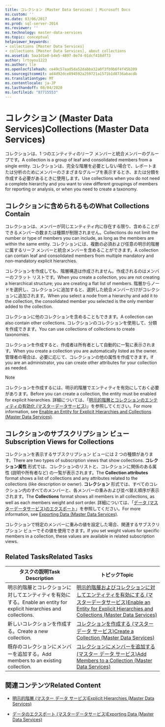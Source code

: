```yaml
---
title: コレクション (Master Data Services) | Microsoft Docs
ms.custom: ''
ms.date: 03/06/2017
ms.prod: sql-server-2014
ms.reviewer: ''
ms.technology: master-data-services
ms.topic: conceptual
helpviewer_keywords:
- collections [Master Data Services]
- collections [Master Data Services], about collections
ms.assetid: 5aa1d1e0-b4e5-4897-8e74-01dcf418df73
author: lrtoyou1223
ms.author: lle
ms.openlocfilehash: ce49c57aad5da52dabba32a0f3fb9b6f4f45b209
ms.sourcegitcommit: ad4d92dce894592a259721a1571b1d8736abacdb
ms.translationtype: MT
ms.contentlocale: ja-JP
ms.lasthandoff: 08/04/2020
ms.locfileid: "87715553"
---
```

# <a name="collections-master-data-services"></a><span data-ttu-id="db69f-102">コレクション (Master Data Services)</span><span class="sxs-lookup"><span data-stu-id="db69f-102">Collections (Master Data Services)</span></span>
  <span data-ttu-id="db69f-103">コレクションは、1 つのエンティティのリーフ メンバーと統合メンバーのグループです。</span><span class="sxs-lookup"><span data-stu-id="db69f-103">A collection is a group of leaf and consolidated members from a single entity.</span></span> <span data-ttu-id="db69f-104">コレクションは、完全な階層を必要としない場合で、レポートまたは分析のためにメンバーのさまざまなグループを表示するとき、または分類を作成する必要があるときに使用します。</span><span class="sxs-lookup"><span data-stu-id="db69f-104">Use collections when you do not need a complete hierarchy and you want to view different groupings of members for reporting or analysis, or when you need to create a taxonomy.</span></span>  
  
## <a name="what-collections-contain"></a><span data-ttu-id="db69f-105">コレクションに含められるもの</span><span class="sxs-lookup"><span data-stu-id="db69f-105">What Collections Contain</span></span>  
 <span data-ttu-id="db69f-106">コレクションは、メンバーが同じエンティティ内に存在する限り、含めることができるメンバーの数または種類が制限されません。</span><span class="sxs-lookup"><span data-stu-id="db69f-106">Collections do not limit the number or type of members you can include, as long as the members are within the same entity.</span></span> <span data-ttu-id="db69f-107">コレクションには、複数の必須および任意の明示的階層に属するリーフ メンバーと統合メンバーを含めることができます。</span><span class="sxs-lookup"><span data-stu-id="db69f-107">A collection can contain leaf and consolidated members from multiple mandatory and non-mandatory explicit hierarchies.</span></span>  
  
 <span data-ttu-id="db69f-108">コレクションを作成しても、階層構造は作成されません。作成されるのはメンバーのフラット リストです。</span><span class="sxs-lookup"><span data-stu-id="db69f-108">When you create a collection, you are not creating a hierarchical structure; you are creating a flat list of members.</span></span> <span data-ttu-id="db69f-109">階層からノードを選択し、コレクションに追加すると、選択した統合メンバーだけがコレクションに追加されます。</span><span class="sxs-lookup"><span data-stu-id="db69f-109">When you select a node from a hierarchy and add it to the collection, the consolidated member you selected is the only member added to the collection.</span></span>  
  
 <span data-ttu-id="db69f-110">コレクションに他のコレクションを含めることもできます。</span><span class="sxs-lookup"><span data-stu-id="db69f-110">A collection can also contain other collections.</span></span> <span data-ttu-id="db69f-111">コレクションのコレクションを使用して、分類を作成できます。</span><span class="sxs-lookup"><span data-stu-id="db69f-111">You can use collections of collections to create taxonomies.</span></span>  
  
 <span data-ttu-id="db69f-112">コレクションを作成すると、作成者は所有者として自動的に一覧に表示されます。</span><span class="sxs-lookup"><span data-stu-id="db69f-112">When you create a collection you are automatically listed as the owner.</span></span> <span data-ttu-id="db69f-113">管理者の場合は、必要に応じて、コレクションの他の属性を作成できます。</span><span class="sxs-lookup"><span data-stu-id="db69f-113">If you are an administrator, you can create other attributes for your collection as needed.</span></span>  
  
> [!NOTE]  
>  <span data-ttu-id="db69f-114">コレクションを作成するには、明示的階層でエンティティを有効にしておく必要があります。</span><span class="sxs-lookup"><span data-stu-id="db69f-114">Before you can create a collection, the entity must be enabled for explicit hierarchies.</span></span> <span data-ttu-id="db69f-115">詳細については、「[明示的階層とコレクションのエンティティの有効化 &#40;マスターデータサービス&#41;](enable-an-entity-for-explicit-hierarchies-and-collections-master-data-services.md)」を参照してください。</span><span class="sxs-lookup"><span data-stu-id="db69f-115">For more information, see [Enable an Entity for Explicit Hierarchies and Collections &#40;Master Data Services&#41;](enable-an-entity-for-explicit-hierarchies-and-collections-master-data-services.md).</span></span>  
  
## <a name="subscription-views-for-collections"></a><span data-ttu-id="db69f-116">コレクションのサブスクリプション ビュー</span><span class="sxs-lookup"><span data-stu-id="db69f-116">Subscription Views for Collections</span></span>  
 <span data-ttu-id="db69f-117">コレクションを表示するサブスクリプション ビューには 2 つの種類があります。</span><span class="sxs-lookup"><span data-stu-id="db69f-117">There are two types of subscription views that show collections.</span></span> <span data-ttu-id="db69f-118">**コレクション属性** 形式では、コレクションのリストと、コレクションに関係のある属性 (説明や所有者など) の一覧が表示されます。</span><span class="sxs-lookup"><span data-stu-id="db69f-118">The **Collection attributes** format shows a list of collections and any attributes related to the collections (like description or owner).</span></span> <span data-ttu-id="db69f-119">**コレクション** 形式では、すべてのコレクション内のすべてのメンバーと、各メンバーの重みおよび並べ替え順序が表示されます。</span><span class="sxs-lookup"><span data-stu-id="db69f-119">The **Collections** format shows all members in all collections, as well as each members weight and sort order.</span></span> <span data-ttu-id="db69f-120">詳細については、「[データ &#40;マスターデータサービス&#41;のエクスポート](overview-exporting-data-master-data-services.md)」を参照してください。</span><span class="sxs-lookup"><span data-stu-id="db69f-120">For more information, see [Exporting Data &#40;Master Data Services&#41;](overview-exporting-data-master-data-services.md).</span></span>  
  
 <span data-ttu-id="db69f-121">コレクションで特定のメンバーに重みの値を設定した場合、関連するサブスクリプション ビューでその値を使用できます。</span><span class="sxs-lookup"><span data-stu-id="db69f-121">If you set weight values for specific members in a collection, these values are available in related subscription views.</span></span>  
  
## <a name="related-tasks"></a><span data-ttu-id="db69f-122">Related Tasks</span><span class="sxs-lookup"><span data-stu-id="db69f-122">Related Tasks</span></span>  
  
|<span data-ttu-id="db69f-123">タスクの説明</span><span class="sxs-lookup"><span data-stu-id="db69f-123">Task Description</span></span>|<span data-ttu-id="db69f-124">トピック</span><span class="sxs-lookup"><span data-stu-id="db69f-124">Topic</span></span>|  
|----------------------|-----------|  
|<span data-ttu-id="db69f-125">明示的階層とコレクションに対してエンティティを有効にする。</span><span class="sxs-lookup"><span data-stu-id="db69f-125">Enable an entity for explicit hierarchies and collections.</span></span>|[<span data-ttu-id="db69f-126">明示的階層およびコレクションに対してエンティティを有効にする &#40;マスターデータサービス&#41;</span><span class="sxs-lookup"><span data-stu-id="db69f-126">Enable an Entity for Explicit Hierarchies and Collections &#40;Master Data Services&#41;</span></span>](enable-an-entity-for-explicit-hierarchies-and-collections-master-data-services.md)|  
|<span data-ttu-id="db69f-127">新しいコレクションを作成する。</span><span class="sxs-lookup"><span data-stu-id="db69f-127">Create a new collection.</span></span>|[<span data-ttu-id="db69f-128">コレクションを作成する (マスター データ サービス)</span><span class="sxs-lookup"><span data-stu-id="db69f-128">Create a Collection &#40;Master Data Services&#41;</span></span>](../../2014/master-data-services/create-a-collection-master-data-services.md)|  
|<span data-ttu-id="db69f-129">既存のコレクションにメンバーを追加する。</span><span class="sxs-lookup"><span data-stu-id="db69f-129">Add members to an existing collection.</span></span>|[<span data-ttu-id="db69f-130">コレクションにメンバーを追加する (マスター データ サービス)</span><span class="sxs-lookup"><span data-stu-id="db69f-130">Add Members to a Collection &#40;Master Data Services&#41;</span></span>](../../2014/master-data-services/add-members-to-a-collection-master-data-services.md)|  
  
## <a name="related-content"></a><span data-ttu-id="db69f-131">関連コンテンツ</span><span class="sxs-lookup"><span data-stu-id="db69f-131">Related Content</span></span>  
  
-   [<span data-ttu-id="db69f-132">明示的階層 (マスター データ サービス)</span><span class="sxs-lookup"><span data-stu-id="db69f-132">Explicit Hierarchies &#40;Master Data Services&#41;</span></span>](../../2014/master-data-services/explicit-hierarchies-master-data-services.md)  
  
-   [<span data-ttu-id="db69f-133">データのエクスポート &#40;マスターデータサービス&#41;</span><span class="sxs-lookup"><span data-stu-id="db69f-133">Exporting Data &#40;Master Data Services&#41;</span></span>](overview-exporting-data-master-data-services.md)  
  
  
